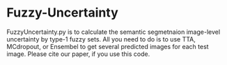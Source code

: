 # Fuzzy-Uncertainty
FuzzyUncertainty.py is to calculate the semantic segmetnaion image-level uncertainty by type-1 fuzzy sets.
All you need to do is to use TTA, MCdropout, or Ensembel to get several predicted images for each test image.
Please cite our paper, if you use this code.
